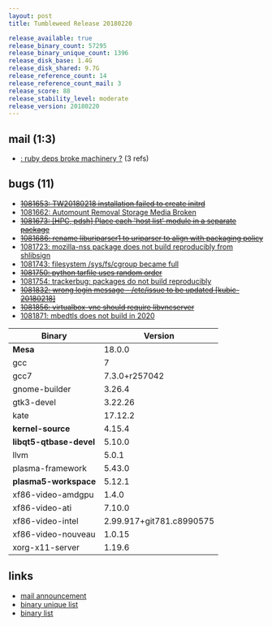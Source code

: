 ```yaml
---
layout: post
title: Tumbleweed Release 20180220

release_available: true
release_binary_count: 57295
release_binary_unique_count: 1396
release_disk_base: 1.4G
release_disk_shared: 9.7G
release_reference_count: 14
release_reference_count_mail: 3
release_score: 88
release_stability_level: moderate
release_version: 20180220
---
```


## mail (1:3)

- [: ruby deps broke machinery ?](https://lists.opensuse.org/opensuse-factory/2018-02/msg00926.html) (3 refs)

## bugs (11)

<!--more-->

- ~~[1081653: TW20180218 installation failed to create initrd](https://bugzilla.opensuse.org/show_bug.cgi?id=1081653)~~
- [1081662: Automount Removal Storage Media Broken](https://bugzilla.opensuse.org/show_bug.cgi?id=1081662)
- ~~[1081673: \[HPC, pdsh\]  Place each 'host list' module in a separate package](https://bugzilla.opensuse.org/show_bug.cgi?id=1081673)~~
- ~~[1081686: rename liburiparser1 to uriparser to align with packaging policy](https://bugzilla.opensuse.org/show_bug.cgi?id=1081686)~~
- [1081723: mozilla-nss package does not build reproducibly from shlibsign](https://bugzilla.opensuse.org/show_bug.cgi?id=1081723)
- [1081743: filesystem /sys/fs/cgroup became full](https://bugzilla.opensuse.org/show_bug.cgi?id=1081743)
- ~~[1081750: python tarfile uses random order](https://bugzilla.opensuse.org/show_bug.cgi?id=1081750)~~
- [1081754: trackerbug: packages do not build reproducibly](https://bugzilla.opensuse.org/show_bug.cgi?id=1081754)
- ~~[1081832: wrong login message - /etc/issue to be updated \[kubic-20180218\]](https://bugzilla.opensuse.org/show_bug.cgi?id=1081832)~~
- ~~[1081856: virtualbox-vnc should require libvncserver](https://bugzilla.opensuse.org/show_bug.cgi?id=1081856)~~
- [1081871: mbedtls does not build in 2020](https://bugzilla.opensuse.org/show_bug.cgi?id=1081871)

Binary | Version
--- | ---
**Mesa** | 18.0.0
gcc | 7
gcc7 | 7.3.0+r257042
gnome-builder | 3.26.4
gtk3-devel | 3.22.26
kate | 17.12.2
**kernel-source** | 4.15.4
**libqt5-qtbase-devel** | 5.10.0
llvm | 5.0.1
plasma-framework | 5.43.0
**plasma5-workspace** | 5.12.1
xf86-video-amdgpu | 1.4.0
xf86-video-ati | 7.10.0
xf86-video-intel | 2.99.917+git781.c8990575
xf86-video-nouveau | 1.0.15
xorg-x11-server | 1.19.6

## links

- [mail announcement](https://lists.opensuse.org/opensuse-factory/2018-02/msg00917.html)
- [binary unique list](http://download.tumbleweed.boombatower.com/20180220/rpm.unique.list)
- [binary list](http://download.tumbleweed.boombatower.com/20180220/rpm.list)
